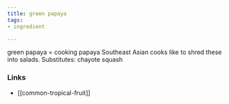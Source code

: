 ```yaml
---
title: green papaya
tags:
- ingredient

---
```

green papaya = cooking papaya Southeast Asian cooks like to shred these into salads. Substitutes: chayote squash

### Links

* [[common-tropical-fruit]]
